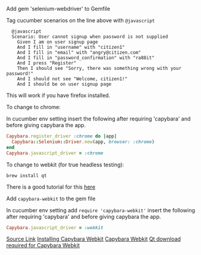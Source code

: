 Add gem 'selenium-webdriver' to Gemfile

Tag cucumber scenarios on the line above with `@javascript`
```cucumber
  @javascript
  Scenario: User cannot signup when password is not supplied
    Given I am on user signup page
    And I fill in "username" with "citizen1"
    And I fill in "email" with "angry@citizen.com"
    And I fill in "password_confirmation" with "ra88it"
    And I press "Register"
    Then I should see "Sorry, there was something wrong with your password!"
    And I should not see "Welcome, citizen1!"
    And I should be on user signup page
```

This will work if you have firefox installed.

To change to chrome:

In cucumber env setting insert the following after requiring 'capybara' and before giving capybara the app.

```ruby
Capybara.register_driver :chrome do |app|
  Capybara::Selenium::Driver.new(app, browser: :chrome)
end
Capybara.javascript_driver = :chrome
```

To change to webkit (for true headless testing):

`brew install qt`

There is a good tutorial for this [here](https://github.com/thoughtbot/capybara-webkit/wiki/Installing-Qt-and-compiling-capybara-webkit)

Add `capybara-webkit` to the gem file

In cucumber env setting add `require 'capybara-webkit'` insert the following after requiring 'capybara' and before giving capybara the app.

```ruby
Capybara.javascript_driver = :webkit
```


[Source Link](http://collectiveidea.com/blog/archives/2011/09/27/use-chrome-with-cucumber-capybara/)
[Installing Capybara Webkit](https://github.com/thoughtbot/capybara-webkit/wiki/Installing-Qt-and-compiling-capybara-webkit)
[Capybara Webkit](https://github.com/thoughtbot/capybara-webkit)
[Qt download required for Capybara Webkit]()